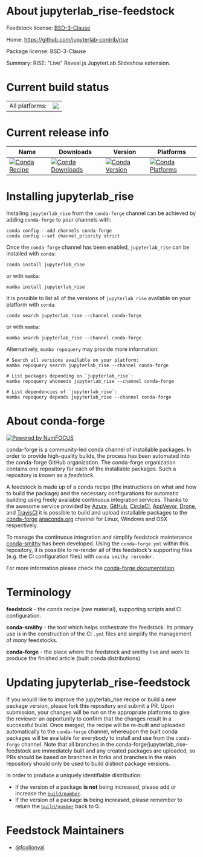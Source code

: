 About jupyterlab_rise-feedstock
===============================

Feedstock license: [BSD-3-Clause](https://github.com/conda-forge/jupyterlab_rise-feedstock/blob/main/LICENSE.txt)

Home: https://github.com/jupyterlab-contrib/rise

Package license: BSD-3-Clause

Summary: RISE: "Live" Reveal.js JupyterLab Slideshow extension.

Current build status
====================


<table><tr><td>All platforms:</td>
    <td>
      <a href="https://dev.azure.com/conda-forge/feedstock-builds/_build/latest?definitionId=18851&branchName=main">
        <img src="https://dev.azure.com/conda-forge/feedstock-builds/_apis/build/status/jupyterlab_rise-feedstock?branchName=main">
      </a>
    </td>
  </tr>
</table>

Current release info
====================

| Name | Downloads | Version | Platforms |
| --- | --- | --- | --- |
| [![Conda Recipe](https://img.shields.io/badge/recipe-jupyterlab_rise-green.svg)](https://anaconda.org/conda-forge/jupyterlab_rise) | [![Conda Downloads](https://img.shields.io/conda/dn/conda-forge/jupyterlab_rise.svg)](https://anaconda.org/conda-forge/jupyterlab_rise) | [![Conda Version](https://img.shields.io/conda/vn/conda-forge/jupyterlab_rise.svg)](https://anaconda.org/conda-forge/jupyterlab_rise) | [![Conda Platforms](https://img.shields.io/conda/pn/conda-forge/jupyterlab_rise.svg)](https://anaconda.org/conda-forge/jupyterlab_rise) |

Installing jupyterlab_rise
==========================

Installing `jupyterlab_rise` from the `conda-forge` channel can be achieved by adding `conda-forge` to your channels with:

```
conda config --add channels conda-forge
conda config --set channel_priority strict
```

Once the `conda-forge` channel has been enabled, `jupyterlab_rise` can be installed with `conda`:

```
conda install jupyterlab_rise
```

or with `mamba`:

```
mamba install jupyterlab_rise
```

It is possible to list all of the versions of `jupyterlab_rise` available on your platform with `conda`:

```
conda search jupyterlab_rise --channel conda-forge
```

or with `mamba`:

```
mamba search jupyterlab_rise --channel conda-forge
```

Alternatively, `mamba repoquery` may provide more information:

```
# Search all versions available on your platform:
mamba repoquery search jupyterlab_rise --channel conda-forge

# List packages depending on `jupyterlab_rise`:
mamba repoquery whoneeds jupyterlab_rise --channel conda-forge

# List dependencies of `jupyterlab_rise`:
mamba repoquery depends jupyterlab_rise --channel conda-forge
```


About conda-forge
=================

[![Powered by
NumFOCUS](https://img.shields.io/badge/powered%20by-NumFOCUS-orange.svg?style=flat&colorA=E1523D&colorB=007D8A)](https://numfocus.org)

conda-forge is a community-led conda channel of installable packages.
In order to provide high-quality builds, the process has been automated into the
conda-forge GitHub organization. The conda-forge organization contains one repository
for each of the installable packages. Such a repository is known as a *feedstock*.

A feedstock is made up of a conda recipe (the instructions on what and how to build
the package) and the necessary configurations for automatic building using freely
available continuous integration services. Thanks to the awesome service provided by
[Azure](https://azure.microsoft.com/en-us/services/devops/), [GitHub](https://github.com/),
[CircleCI](https://circleci.com/), [AppVeyor](https://www.appveyor.com/),
[Drone](https://cloud.drone.io/welcome), and [TravisCI](https://travis-ci.com/)
it is possible to build and upload installable packages to the
[conda-forge](https://anaconda.org/conda-forge) [anaconda.org](https://anaconda.org/)
channel for Linux, Windows and OSX respectively.

To manage the continuous integration and simplify feedstock maintenance
[conda-smithy](https://github.com/conda-forge/conda-smithy) has been developed.
Using the ``conda-forge.yml`` within this repository, it is possible to re-render all of
this feedstock's supporting files (e.g. the CI configuration files) with ``conda smithy rerender``.

For more information please check the [conda-forge documentation](https://conda-forge.org/docs/).

Terminology
===========

**feedstock** - the conda recipe (raw material), supporting scripts and CI configuration.

**conda-smithy** - the tool which helps orchestrate the feedstock.
                   Its primary use is in the construction of the CI ``.yml`` files
                   and simplify the management of *many* feedstocks.

**conda-forge** - the place where the feedstock and smithy live and work to
                  produce the finished article (built conda distributions)


Updating jupyterlab_rise-feedstock
==================================

If you would like to improve the jupyterlab_rise recipe or build a new
package version, please fork this repository and submit a PR. Upon submission,
your changes will be run on the appropriate platforms to give the reviewer an
opportunity to confirm that the changes result in a successful build. Once
merged, the recipe will be re-built and uploaded automatically to the
`conda-forge` channel, whereupon the built conda packages will be available for
everybody to install and use from the `conda-forge` channel.
Note that all branches in the conda-forge/jupyterlab_rise-feedstock are
immediately built and any created packages are uploaded, so PRs should be based
on branches in forks and branches in the main repository should only be used to
build distinct package versions.

In order to produce a uniquely identifiable distribution:
 * If the version of a package **is not** being increased, please add or increase
   the [``build/number``](https://docs.conda.io/projects/conda-build/en/latest/resources/define-metadata.html#build-number-and-string).
 * If the version of a package **is** being increased, please remember to return
   the [``build/number``](https://docs.conda.io/projects/conda-build/en/latest/resources/define-metadata.html#build-number-and-string)
   back to 0.

Feedstock Maintainers
=====================

* [@fcollonval](https://github.com/fcollonval/)

